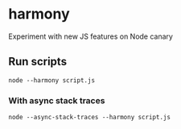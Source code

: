 # harmony

Experiment with new JS features on Node canary

## Run scripts

```console
node --harmony script.js
```

### With async stack traces

```console
node --async-stack-traces --harmony script.js
```
